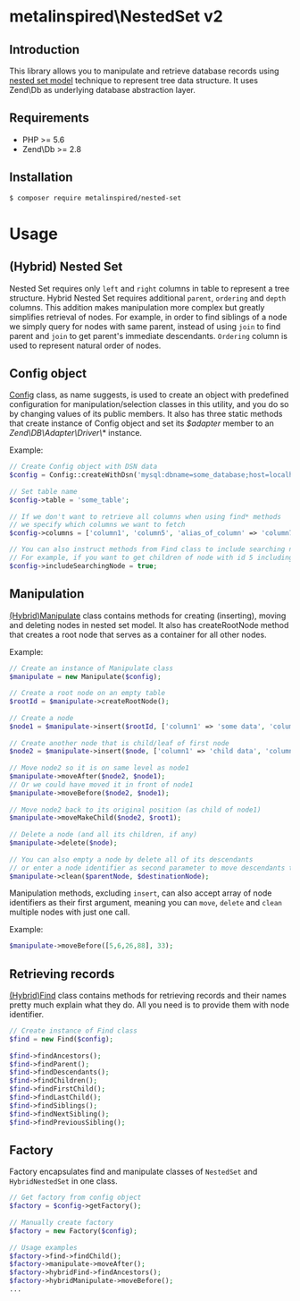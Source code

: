 # metalinspired\NestedSet v2

## Introduction

This library allows you to manipulate and retrieve database records using [nested set model](https://en.wikipedia.org/wiki/Nested_set_model) technique to represent tree data structure.
It uses Zend\Db as underlying database abstraction layer.

## Requirements

* PHP >= 5.6
* Zend\Db >= 2.8

## Installation

```bash
$ composer require metalinspired/nested-set
```

# Usage

## (Hybrid) Nested Set
Nested Set requires only `left` and `right` columns in table to represent a tree structure.
Hybrid Nested Set requires additional `parent`, `ordering` and `depth` columns. 
This addition makes manipulation more complex but greatly simplifies retrieval of nodes.
For example, in order to find siblings of a node we simply query for nodes with same parent, instead of using `join` to find parent and `join` to get parent's immediate descendants.
`Ordering` column is used to represent natural order of nodes.

## Config object

[Config](src/Config.php) class, as name suggests, is used to create an object with predefined configuration for manipulation/selection classes in this utility, and you do so by changing values of its public members.
It also has three static methods that create instance of Config object and set its *$adapter* member to an *Zend\DB\Adapter\Driver\\** instance.

Example:

```php
// Create Config object with DSN data
$config = Config::createWithDsn('mysql:dbname=some_database;host=localhost', 'some_user', 'some_password');
 
// Set table name
$config->table = 'some_table';
 
// If we don't want to retrieve all columns when using find* methods 
// we specify which columns we want to fetch
$config->columns = ['column1', 'column5', 'alias_of_column' => 'column7'];

// You can also instruct methods from Find class to include searching node in results
// For example, if you want to get children of node with id 5 including the node with id 5
$config->includeSearchingNode = true;
```

## Manipulation

[(Hybrid)](src/HybridManipulate.php)[Manipulate](src/Manipulate.php) class contains methods for creating (inserting), moving and deleting nodes in nested set model.
It also has createRootNode method that creates a root node that serves as a container for all other nodes.

Example:
```php
// Create an instance of Manipulate class
$manipulate = new Manipulate($config);
 
// Create a root node on an empty table
$rootId = $manipulate->createRootNode();
 
// Create a node
$node1 = $manipulate->insert($rootId, ['column1' => 'some data', 'column2' => 'some more data']);
 
// Create another node that is child/leaf of first node
$node2 = $manipulate->insert($node, ['column1' => 'child data', 'column2' => 'some more child data']);
 
// Move node2 so it is on same level as node1
$manipulate->moveAfter($node2, $node1);
// Or we could have moved it in front of node1
$manipulate->moveBefore($node2, $node1);
 
// Move node2 back to its original position (as child of node1)
$manipulate->moveMakeChild($node2, $root1);
 
// Delete a node (and all its children, if any)
$manipulate->delete($node);
 
// You can also empty a node by delete all of its descendants
// or enter a node identifier as second parameter to move descendants to a new location
$manipulate->clean($parentNode, $destinationNode);
```

Manipulation methods, excluding `insert`, can also accept array of node identifiers as their first argument, meaning you can `move`, `delete` and `clean` multiple nodes with just one call.

Example:
```php
$manipulate->moveBefore([5,6,26,88], 33);
```


## Retrieving records

[(Hybrid)](src/HybridFind.php)[Find](src/Find.php) class contains methods for retrieving records and their names pretty much explain what they do.
All you need is to provide them with node identifier.

```php
// Create instance of Find class
$find = new Find($config);
 
$find->findAncestors();
$find->findParent();
$find->findDescendants();
$find->findChildren();
$find->findFirstChild();
$find->findLastChild();
$find->findSiblings();
$find->findNextSibling();
$find->findPreviousSibling();
```

## Factory

Factory encapsulates find and manipulate classes of `NestedSet` and `HybridNestedSet` in one class.

```php
// Get factory from config object
$factory = $config->getFactory();
 
// Manually create factory
$factory = new Factory($config);
 
// Usage examples
$factory->find->findChild();
$factory->manipulate->moveAfter();
$factory->hybridFind->findAncestors();
$factory->hybridManipulate->moveBefore();
...
```